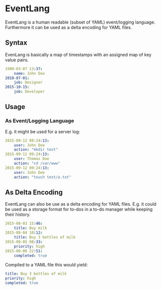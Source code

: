 # EventLang

EventLang is a human readable (subset of YAML) event/logging language.
Furthermore it can be used as a delta encoding for YAML files.


## Syntax

EvenLang is basically a map of timestamps
with an assigned map of key value pairs.

```YAML
1990-03-07 13:37:
	name: John Doe
2010-07-01:
	job: Designer
2015-10-15:
	job: Developer
```


## Usage

### As Event/Logging Language

E.g. it might be used for a server log:

```YAML
2015-09-12 09:24:13:
	user: John Doe
	action: "mkdir test"
2015-09-12 09:24:13:
	user: Thomas Doe
	action: "cd /var/www"
2015-09-12 09:24:13:
	user: John Doe
	action: "touch test/a.txt"
```


## As Delta Encoding

EventLang can also be use as a delta encoding for YAML files.
E.g. it could be used as a storage format for to-dos in a to-do manager
while keeping their history.

```YAML
2015-08-03 15:46:
	title: Buy milk
2015-08-04 10:12:
	title: Buy 3 bottles of milk
2015-08-05 08:33:
	priority: high
2015-08-06 22:51:
	completed: true
```

Compiled to a YAML file this would yield:

```YAML
title: Buy 3 bottles of milk
priority: high
completed: true
```
